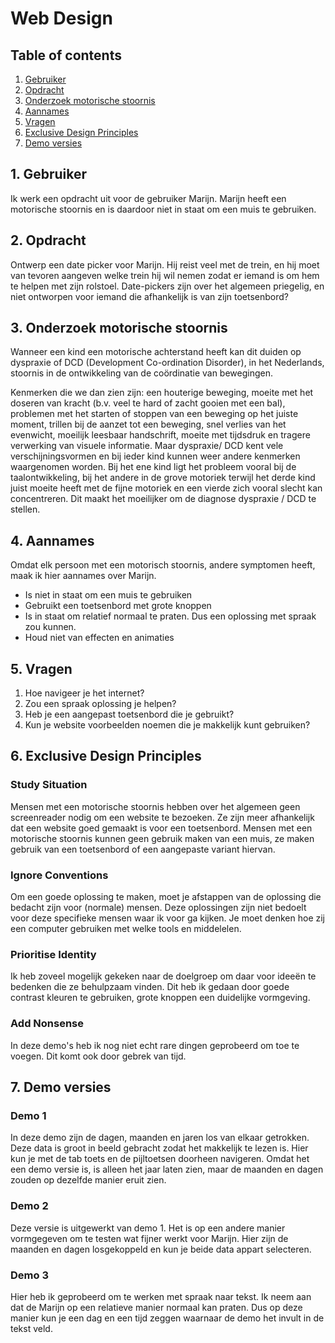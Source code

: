 # Web Design

## Table of contents
1.  [Gebruiker](#1-Gebruiker)
2.  [Opdracht](#2-Opdracht)
3.  [Onderzoek motorische stoornis](#3-Onderzoek-motorische-stoornis)
4.  [Aannames](#4-Aannames)
5.  [Vragen](#5-Vragen)
6.  [Exclusive Design Principles](#5-Exclusive-Design-Principles)
7.  [Demo versies](#6-Demo-versies)

## 1. Gebruiker
Ik werk een opdracht uit voor de gebruiker Marijn. Marijn heeft een motorische stoornis en is daardoor niet in staat om een muis te gebruiken.

## 2. Opdracht
Ontwerp een date picker voor Marijn.
Hij reist veel met de trein, en hij moet van tevoren aangeven welke trein hij wil nemen zodat er iemand is om hem te helpen met zijn rolstoel. Date-pickers zijn over het algemeen priegelig, en niet ontworpen voor iemand die afhankelijk is van zijn toetsenbord?

## 3. Onderzoek motorische stoornis
Wanneer een kind een motorische achterstand heeft kan dit duiden op dyspraxie of DCD (Development Co-ordination Disorder), in het Nederlands, stoornis in de ontwikkeling van de coördinatie van bewegingen.

Kenmerken die we dan zien zijn: een houterige beweging, moeite met het doseren van kracht (b.v. veel te hard of zacht gooien met een bal), problemen met het starten of stoppen van een beweging op het juiste moment, trillen bij de aanzet tot een beweging, snel verlies van het evenwicht, moeilijk leesbaar handschrift, moeite met tijdsdruk en tragere verwerking van visuele informatie. Maar dyspraxie/ DCD kent vele verschijningsvormen en bij ieder kind kunnen weer andere kenmerken waargenomen worden. Bij het ene kind ligt het probleem vooral bij de taalontwikkeling, bij het andere in de grove motoriek terwijl het derde kind juist moeite heeft met de fijne motoriek en een vierde zich vooral slecht kan concentreren. Dit maakt het moeilijker om de diagnose dyspraxie / DCD te stellen.

## 4. Aannames
Omdat elk persoon met een motorisch stoornis, andere symptomen heeft, maak ik hier aannames over Marijn.
- Is niet in staat om een muis te gebruiken
- Gebruikt een toetsenbord met grote knoppen
- Is in staat om relatief normaal te praten. Dus een oplossing met spraak zou kunnen.
- Houd niet van effecten en animaties

## 5. Vragen
1. Hoe navigeer je het internet?
2. Zou een spraak oplossing je helpen?
3. Heb je een aangepast toetsenbord die je gebruikt?
4. Kun je website voorbeelden noemen die je makkelijk kunt gebruiken?

## 6. Exclusive Design Principles
### Study Situation
Mensen met een motorische stoornis hebben over het algemeen geen screenreader nodig om een website te bezoeken. Ze zijn meer afhankelijk dat een website goed gemaakt is voor een toetsenbord. Mensen met een motorische stoornis kunnen geen gebruik maken van een muis, ze maken gebruik van een toetsenbord of een aangepaste variant hiervan.

### Ignore Conventions
Om een goede oplossing te maken, moet je afstappen van de oplossing die bedacht zijn voor (normale) mensen. Deze oplossingen zijn niet bedoelt voor deze specifieke mensen waar ik voor ga kijken. Je moet denken hoe zij een computer gebruiken met welke tools en middelelen.

### Prioritise Identity
Ik heb zoveel mogelijk gekeken naar de doelgroep om daar voor ideeën te bedenken die ze behulpzaam vinden. Dit heb ik gedaan door goede contrast kleuren te gebruiken, grote knoppen een duidelijke vormgeving.

### Add Nonsense
In deze demo's heb ik nog niet echt rare dingen geprobeerd om toe te voegen. Dit komt ook door gebrek van tijd.

## 7. Demo versies
### Demo 1
In deze demo zijn de dagen, maanden en jaren los van elkaar getrokken. Deze data is groot in beeld gebracht zodat het makkelijk te lezen is. Hier kun je met de tab toets en de pijltoetsen doorheen navigeren.
Omdat het een demo versie is, is alleen het jaar laten zien, maar de maanden en dagen zouden op dezelfde manier eruit zien.

### Demo 2
Deze versie is uitgewerkt van demo 1. Het is op een andere manier vormgegeven om te testen wat fijner werkt voor Marijn. Hier zijn de maanden en dagen losgekoppeld en kun je beide data appart selecteren.

### Demo 3
Hier heb ik geprobeerd om te werken met spraak naar tekst. Ik neem aan dat de Marijn op een relatieve manier normaal kan praten. Dus op deze manier kun je een dag en een tijd zeggen waarnaar de demo het invult in de tekst veld.